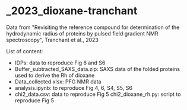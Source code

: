 # _2023_dioxane-tranchant

Data from "Revisiting the reference compound for determination of the hydrodynamic radius of proteins by pulsed field gradient NMR spectroscopy", Tranchant et al., 2023

List of content:
- IDPs: data to reproduce Fig 6 and S6
- Buffer_subtracted_SAXS_data.zip: SAXS data of the folded proteins used to derive the Rh of dioxane
- Data_collected.xlsx: PFG NMR data
- analysis.ipynb: to reproduce Fig 4, 6, S4, S5, S6
- chi2_data.csv: data to reproduce Fig 5
chi2_dioxane_rh.py: script to reproduce Fig 5

